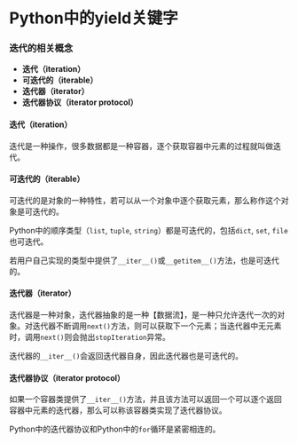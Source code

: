 # Python中的yield关键字

### 迭代的相关概念

- **迭代（iteration）**
- **可迭代的（iterable）**
- **迭代器（iterator）**
- **迭代器协议（iterator protocol）**

#### 迭代（iteration）

迭代是一种操作，很多数据都是一种容器，逐个获取容器中元素的过程就叫做迭代。

#### 可迭代的（iterable）

可迭代的是对象的一种特性，若可以从一个对象中逐个获取元素，那么称作这个对象是可迭代的。

Python中的顺序类型（`list`, `tuple`, `string`）都是可迭代的，包括`dict`, `set`, `file`也可迭代。

若用户自己实现的类型中提供了`__iter__()`或`__getitem__()`方法，也是可迭代的。

#### 迭代器（iterator）

迭代器是一种对象，迭代器抽象的是一种【数据流】，是一种只允许迭代一次的对象。对迭代器不断调用`next()`方法，则可以获取下一个元素；当迭代器中无元素时，调用`next()`则会抛出`stopIteration`异常。

迭代器的`__iter__()`会返回迭代器自身，因此迭代器也是可迭代的。

#### 迭代器协议（iterator protocol）

如果一个容器类提供了`__iter__()`方法，并且该方法可以返回一个可以逐个返回容器中元素的迭代器，那么可以称该容器类实现了迭代器协议。

Python中的迭代器协议和Python中的`for`循环是紧密相连的。

